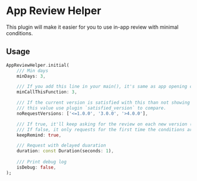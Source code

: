 # App Review Helper

This plugin will make it easier for you to use in-app review with minimal conditions.

## Usage

``` dart
AppReviewHelper.initial(
    /// Min days
    minDays: 3,

    /// If you add this line in your main(), it's same as app opening count
    minCallThisFunction: 3,

    /// If the current version is satisfied with this than not showing the request
    /// this value use plugin `satisfied_version` to compare.
    noRequestVersions: ['<=1.0.0', '3.0.0', '>4.0.0'],

    /// If true, it'll keep asking for the review on each new version (and satisfy with all the above conditions).
    /// If false, it only requests for the first time the conditions are satisfied.
    keepRemind: true,

    /// Request with delayed duaration
    duration: const Duration(seconds: 1),
    
    /// Print debug log
    isDebug: false,
);
```
